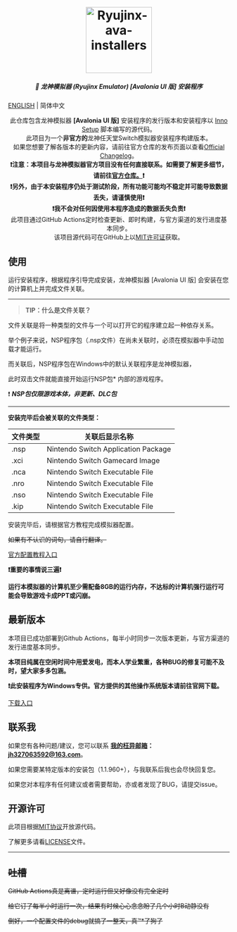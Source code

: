 <h1 align="center">
  <br>
  <a href="https://github.com/LuccaWang404/Ryujinx-ava-installers"><img src="https://pic.imgdb.cn/item/64e25563661c6c8e54b74b17.png" alt="Ryujinx-ava-installers" width="150"></a>
</h1>

<h5 align="center">
<b>🐲 龙神模拟器 (Ryujinx Emulator) [Avalonia UI 版] 安装程序</b>
</h5>

[ENGLISH](./README_EN.md) | 简体中文

<p align="center">
       此仓库包含龙神模拟器 <b>[Avalonia UI 版]</b> 安装程序的发行版本和安装程序以 <a href ="https://jrsoftware.org/isinfo.php">Inno Setup</a> 脚本编写的源代码。</br>
       此项目为一个<b>非官方的</b>龙神任天堂Switch模拟器安装程序构建版本。</b></br>
       如果您想要了解各版本的更新内容，请前往官方仓库的发布页面以查看<a href="https://github.com/Ryujinx/Ryujinx/wiki/Changelog">Official Changelog</a>。</br>
       <b>❗️注意：本项目与龙神模拟器官方项目没有任何直接联系。如需要了解更多细节，请前往<a href="https://github.com/Ryujinx/Ryujinx">官方仓库。</a>❗️</b></br>
       <b>❗️另外，由于本安装程序仍处于测试阶段，所有功能可能均不稳定并可能导致数据丢失，请谨慎使用❗️</b></br>
       <b>❗️我不会对任何因使用本程序造成的数据丢失负责❗️</b></br>
       此项目通过GitHub Actions定时检查更新、即时构建，与官方渠道的发行进度基本同步。</br>
       该项目源代码可在GitHub上以<a href="./LICENSE.txt">MIT许可证</a>获取。</br>
</p>

## 使用
运行安装程序，根据程序引导完成安装，龙神模拟器 [Avalonia UI 版] 会安装在您的计算机上并完成文件关联。

***
> **TIP：什么是文件关联？**

文件关联是将一种类型的文件与一个可以打开它的程序建立起一种依存关系。

举个例子来说，NSP程序包（.nsp文件）在尚未关联时，必须在模拟器中手动加载才能运行。

而关联后，NSP程序包在Windows中的默认关联程序是龙神模拟器，

此时双击文件就能直接开始运行NSP包* 内部的游戏程序。

❗️ ***NSP包仅限游戏本体，非更新、DLC包***

***

**安装完毕后会被关联的文件类型：**

| 文件类型 | 关联后显示名称                      |
| -------- | ----------------------------------- |
| .nsp     | Nintendo Switch Application Package |
| .xci     | Nintendo Switch Gamecard Image      |
| .nca     | Nintendo Switch Executable File     |
| .nro     | Nintendo Switch Executable File     |
| .nso     | Nintendo Switch Executable File     |
| .kip     | Nintendo Switch Executable File     |

安装完毕后，请根据官方教程完成模拟器配置。

~~如果有不认识的词句，请自行翻译。~~

[官方配置教程入口](https://github.com/Ryujinx/Ryujinx/wiki/Ryujinx-Setup-&-Configuration-Guide)

**❗️重要的事情说三遍❗️** 

**运行本模拟器的计算机至少需配备8GB的运行内存，不达标的计算机强行运行可能会导致游戏卡成PPT或闪崩。**

## 最新版本
本项目已成功部署到Github Actions，每半小时同步一次版本更新，与官方渠道的发行进度基本同步。

**本项目纯属在空闲时间中用爱发电，而本人学业繁重，各种BUG的修复可能不及时，望大家多多包涵。**

**❗️此安装程序为Windows专供。官方提供的其他操作系统版本请前往官网下载。**

[下载入口](https://ryujinx.org/download)

## 联系我
如果您有各种问题/建议，您可以联系 **[我的枉异邮箱](mailto:jh327063592@163.com)：jh327063592@163.com**。

如果您需要某特定版本的安装包（1.1.960+），与我联系后我也会尽快回复您。

如果您对本程序有任何建议或者需要帮助，亦或者发现了BUG，请提交issue。

## 开源许可
此项目根据[MIT协议](./LICENSE.txt)开放源代码。

了解更多请看[LICENSE](./LICENSE.txt)文件。

***

## ~~吐槽~~

~~GitHub Actions真是离谱，定时运行但又好像没有完全定时~~

~~给它订了每半小时运行一次，结果有时候心心念念盼了几个小时B动静没有~~

~~倒好，一个配置文件的debug就搞了一整天，真™*了狗了~~